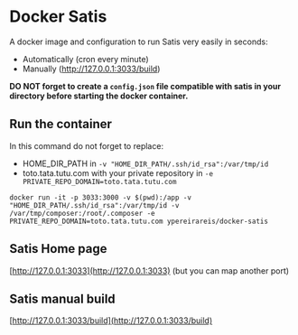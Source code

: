 # Docker Satis

A docker image and configuration to run Satis very easily in seconds:

* Automatically (cron every minute)
* Manually (http://127.0.0.1:3033/build)

**DO NOT forget to create a `config.json` file compatible with satis in your directory before starting the docker container.**

## Run the container

In this command do not forget to replace:

* HOME_DIR_PATH in `-v "HOME_DIR_PATH/.ssh/id_rsa":/var/tmp/id`
* toto.tata.tutu.com with your private repository in `-e PRIVATE_REPO_DOMAIN=toto.tata.tutu.com`

```
docker run -it -p 3033:3000 -v $(pwd):/app -v "HOME_DIR_PATH/.ssh/id_rsa":/var/tmp/id -v /var/tmp/composer:/root/.composer -e PRIVATE_REPO_DOMAIN=toto.tata.tutu.com ypereirareis/docker-satis
```

## Satis Home page

[http://127.0.0.1:3033](http://127.0.0.1:3033) (but you can map another port)

## Satis manual build

[http://127.0.0.1:3033/build](http://127.0.0.1:3033/build)
